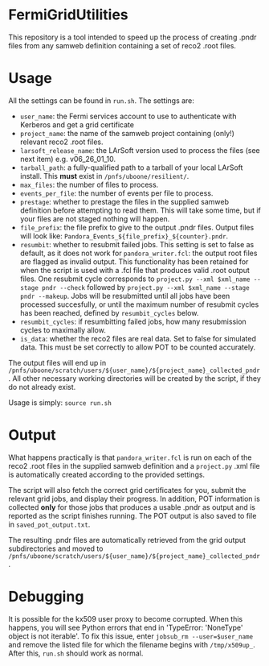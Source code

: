 # FermiGridUtilities

This repository is a tool intended to speed up the process of creating .pndr files from any samweb definition containing a set of reco2 .root files.

# Usage

All the settings can be found in `run.sh`. The settings are:
* `user_name`: the Fermi services account to use to authenticate with Kerberos and get a grid certificate
* `project_name`: the name of the samweb project containing (only!) relevant reco2 .root files.
* `larsoft_release_name`: the LArSoft version used to process the files (see next item) e.g. v06_26_01_10.
* `tarball_path`: a fully-qualified path to a tarball of your local LArSoft install. This **must** exist in `/pnfs/uboone/resilient/`.
* `max_files`: the number of files to process.
* `events_per_file`: the number of events per file to process.
* `prestage`: whether to prestage the files in the supplied samweb definition before attempting to read them. This will take some time, but if your files are not staged nothing will happen.
* `file_prefix`: the file prefix to give to the output .pndr files. Output files will look like: `Pandora_Events_${file_prefix}_${counter}.pndr`.
* `resumbit`: whether to resubmit failed jobs. This setting is set to false as default, as it does not work for `pandora_writer.fcl`: the output root files are flagged as invalid output. This functionality has been retained for when the script is used with a .fcl file that produces valid .root output files. One resubmit cycle corresponds to `project.py --xml $xml_name --stage pndr --check` followed by `project.py --xml $xml_name --stage pndr --makeup`. Jobs will be resubmitted until all jobs have been processed succesfully, or until the maximum number of resubmit cycles has been reached, defined by `resumbit_cycles` below.
* `resumbit_cycles`: if resumbitting failed jobs, how many resubmission cycles to maximally allow. 
* `is_data`: whether the reco2 files are real data. Set to false for simulated data. This must be set correctly to allow POT to be counted accurately.

The output files will end up in `/pnfs/uboone/scratch/users/${user_name}/${project_name}_collected_pndr`. All other necessary working directories will be created by the script, if they do not already exist. 

Usage is simply: `source run.sh`

# Output

What happens practically is that `pandora_writer.fcl` is run on each of the reco2 .root files in the supplied samweb definition and a `project.py` .xml file is automatically created according to the provided settings. 

The script will also fetch the correct grid certificates for you, submit the relevant grid jobs, and display their progress. In addition, POT information is collected **only** for those jobs that produces a usable .pndr as output and is reported as the script finishes running. The POT output is also saved to file in `saved_pot_output.txt`.

The resulting .pndr files are automatically retrieved from the grid output subdirectories and moved to `/pnfs/uboone/scratch/users/${user_name}/${project_name}_collected_pndr`.

# Debugging

It is possible for the kx509 user proxy to become corrupted. When this happens, you will see Python errors that end in 'TypeError: 'NoneType' object is not iterable'. To fix this issue, enter `jobsub_rm --user=$user_name` and remove the listed file for which the filename begins with `/tmp/x509up_`. After this, `run.sh` should work as normal.
